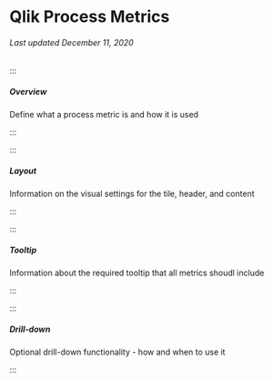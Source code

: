 # Qlik Process Metrics

###### Last updated December 11, 2020

:::

##### Overview

Define what a process metric is and how it is used

:::

:::

##### Layout

Information on the visual settings for the tile, header, and content

:::

:::

##### Tooltip

Information about the required tooltip that all metrics shoudl include

:::

:::

##### Drill-down

Optional drill-down functionality - how and when to use it

:::

